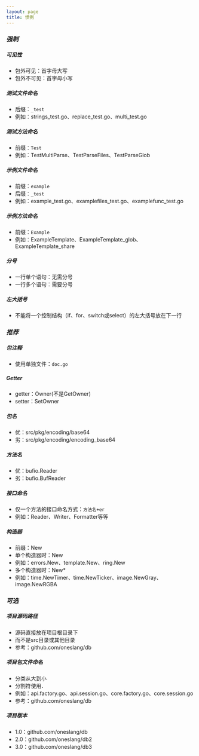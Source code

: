 ```yaml
---
layout: page
title: 惯例
---
```


### *强制*

##### 可见性
* 包外可见：首字母大写
* 包外不可见：首字母小写

##### 测试文件命名
* 后缀：`_test`
* 例如：strings_test.go、replace_test.go、multi_test.go

##### 测试方法命名
* 前缀：`Test`
* 例如：TestMultiParse、TestParseFiles、TestParseGlob

##### 示例文件命名
* 前缀：`example`
* 后缀：`_test`
* 例如：example_test.go、examplefiles_test.go、examplefunc_test.go

##### 示例方法命名
* 前缀：`Example`
* 例如：ExampleTemplate、ExampleTemplate_glob、ExampleTemplate_share

##### 分号
* 一行单个语句：无需分号
* 一行多个语句：需要分号

##### 左大括号
* 不能将一个控制结构（if、for、switch或select）的左大括号放在下一行

### *推荐*

##### 包注释
* 使用单独文件：`doc.go`

##### Getter
* getter：Owner(不是GetOwner)
* setter：SetOwner

##### 包名
* 优：src/pkg/encoding/base64
* 劣：src/pkg/encoding/encoding_base64

##### 方法名
* 优：bufio.Reader
* 劣：bufio.BufReader

##### 接口命名
* 仅一个方法的接口命名方式：`方法名+er`
* 例如：Reader、Writer、Formatter等等

##### 构造器
* 前缀：New
* 单个构造器时：New
* 例如：errors.New、template.New、ring.New
* 多个构造器时：New*
* 例如：time.NewTimer、time.NewTicker、image.NewGray、image.NewRGBA

### *可选*

##### 项目源码路径
* 源码直接放在项目根目录下
* 而不是src目录或其他目录
* 参考：github.com/oneslang/db

##### 项目包文件命名
* 分类从大到小
* 分割符使用`.`
* 例如：api.factory.go、api.session.go、core.factory.go、core.session.go
* 参考：github.com/oneslang/db

##### 项目版本
* 1.0：github.com/oneslang/db
* 2.0：github.com/oneslang/db2
* 3.0：github.com/oneslang/db3

